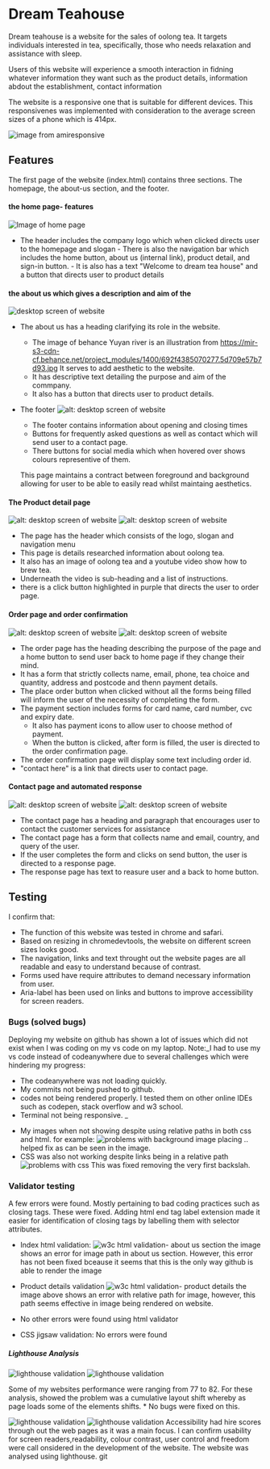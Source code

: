 # Dream Teahouse

Dream teahouse is a website for the sales of oolong tea. It targets individuals interested in tea, specifically, those who needs relaxation and assistance with sleep.

Users of this website will experience a smooth interaction in fidning whatever information they want such as the product details, information abdout the establishment, contact information


The website is a responsive one that is suitable for different devices. This responsivenes was implemented with consideration to the average screen sizes of a phone which is 414px.

![image from amiresponsive](https://github.com/JonFD4/projectforportfolio1/blob/50147ff1f7b64751c789f689d242ec38e204f151/assets/readme%20images/website%20images/amiresponsive.png)


## Features

The first page of the website (index.html) contains three sections. The homepage, the about-us section, and the footer.
  #### the home page- features
![Image of home page](https://github.com/JonFD4/projectforportfolio1/blob/383589f6a03ccf1bbf7ffbcd1653e0dc5664659c/assets/readme%20images/website%20images/desktopimage-website.png)
   * The  header includes the  company logo which when clicked directs user to the homepage and slogan
    - There is also the navigation bar which includes the home button, about us (internal link), product detail, and sign-in button.
    - It is also has a text "Welcome to dream tea house" and a button that directs user to product details
   
#### the about us which gives a description and aim of the
![ desktop screen of website ](https://github.com/JonFD4/projectforportfolio1/blob/383589f6a03ccf1bbf7ffbcd1653e0dc5664659c/assets/readme%20images/website%20images/about%20us%20image.png)
*  The about us has a heading clarifying its role in the website.
    - The image of behance Yuyan river is an illustration from https://mir-s3-cdn-cf.behance.net/project_modules/1400/692f4385070277.5d709e57b7d93.jpg It serves to add aesthetic to the website.
    - It has descriptive text detailing the purpose and aim of the commpany.
    - It also has a button that directs user to product details.

* The footer
![alt: desktop screen of website ](https://github.com/JonFD4/projectforportfolio1/blob/383589f6a03ccf1bbf7ffbcd1653e0dc5664659c/assets/readme%20images/website%20images/footer%20image.png)
  - The footer  contains information about opening and closing times
  - Buttons for frequently asked questions as well as contact which will send user to a contact page.
  - There buttons for social media which when hovered over shows colours representive of them.

  This page maintains a contract between foreground and background allowing for user to be able to easily read whilst maintaing aesthetics.

#### The Product detail page
![alt: desktop screen of website ](https://github.com/JonFD4/projectforportfolio1/blob/383589f6a03ccf1bbf7ffbcd1653e0dc5664659c/assets/readme%20images/website%20images/product%20detail%20image1.png)
![alt: desktop screen of website ](https://github.com/JonFD4/projectforportfolio1/blob/383589f6a03ccf1bbf7ffbcd1653e0dc5664659c/assets/readme%20images/website%20images/product%20detail%20image2.png)

  - The page has the header which consists of the logo, slogan and navigation menu
  - This page is details researched information about oolong tea.
  - It also has an image of oolong tea and a youtube video show how to brew tea.
  - Underneath the video is sub-heading and a list of instructions.
  - there is a click button highlighted in purple that directs the user to order page.

#### Order page and order confirmation
![alt: desktop screen of website ](https://github.com/JonFD4/projectforportfolio1/blob/383589f6a03ccf1bbf7ffbcd1653e0dc5664659c/assets/readme%20images/website%20images/order%20page%20image.png)
![alt: desktop screen of website ](https://github.com/JonFD4/projectforportfolio1/blob/383589f6a03ccf1bbf7ffbcd1653e0dc5664659c/assets/readme%20images/website%20images/orderconfirmation%20image.png)
 - The order page has the heading describing the purpose of the page and a home button to send user back to home page if they change their mind.
 - It has a form that strictly collects name, email, phone, tea choice and quantity, address and postcode and thenn payment details.
 - The place order button when clicked without all the forms being filled will inform the user of the necessity of completing the form.
 - The payment section includes forms for card name, card number, cvc and expiry date.
    -  It also has payment icons to allow user to choose method of payment. 
    -  When the button is clicked, after form is filled, the user is directed to the order confirmation page.
 - The order confirmation page will display some text including order id.
 - "contact here" is a link that directs user to contact page.

 #### Contact page and automated response
 ![alt: desktop screen of website ](https://github.com/JonFD4/projectforportfolio1/blob/383589f6a03ccf1bbf7ffbcd1653e0dc5664659c/assets/readme%20images/website%20images/contact-page%20image.png)
 ![alt: desktop screen of website ](https://github.com/JonFD4/projectforportfolio1/blob/383589f6a03ccf1bbf7ffbcd1653e0dc5664659c/assets/readme%20images/website%20images/response%20image.png)
 - The contact page has a heading and paragraph that encourages user to contact the customer services for assistance
 - The contact page has a form that collects name and email, country, and query of the user. 
 - If the user completes the form and clicks on send button, the user is directed to a response page.
 - The response page has text to reasure user and a back to home button.



## Testing
I confirm that:
  - The function of this website was tested in chrome and safari.
  - Based on resizing in chromedevtools, the website on different screen sizes looks good.
  - The navigation, links and text throught out the website pages are all readable and easy to understand because of contrast.
  - Forms used have require attributes to demand necessary information from user.
  - Aria-label has been used on links and buttons to improve accessibility for screen readers.

### Bugs (solved bugs)
Deploying my website on github has shown a lot of issues which did not exist when I was coding on my vs code on my laptop.
 Note:_I had to use my vs code instead of codeanywhere due to several challenges which were hindering my progress:
 - The codeanywhere was not loading quickly.
 -  My commits not being pushed to github.
 - codes not being rendered properly. I tested them on other online IDEs such as codepen, stack overflow and w3 school.
 - Terminal not being responsive.
 _
* My images when not showing despite using relative paths in both css and html.
for example:
![problems with background image](https://github.com/JonFD4/projectforportfolio1/blob/383589f6a03ccf1bbf7ffbcd1653e0dc5664659c/assets/readme%20images/problem%20images/background%20image%20path.png)
 placing .. helped fix as can be seen in the image.
 * CSS was also not working despite  links being in a relative path
 ![problems with css](https://github.com/JonFD4/projectforportfolio1/blob/383589f6a03ccf1bbf7ffbcd1653e0dc5664659c/assets/readme%20images/problem%20images/css%20problems.png)
 This was fixed removing the very first backslah.




### Validator testing
A few errors were found. Mostly pertaining to bad coding practices such as closing tags. 
 These were fixed. Adding html end tag label extension made it easier for identification of closing tags by labelling them with selector attributes.

 * Index html validation:
 ![w3c html validation- about us section](https://github.com/JonFD4/projectforportfolio1/blob/383589f6a03ccf1bbf7ffbcd1653e0dc5664659c/assets/readme%20images/problem%20images/about%20section%20error%20in%20html%20validation.png)
 the image shows an error for image path in about us section. 
 However, this error has not been fixed bceause it seems that this is the only way github is able to render the image
 * Product details validation
 ![w3c html validation-  product details](https://github.com/JonFD4/projectforportfolio1/blob/383589f6a03ccf1bbf7ffbcd1653e0dc5664659c/assets/readme%20images/problem%20images/product%20w3c%20validator.png)
 the image above shows an error with  relative path for image, however, this path seems effective in image being rendered on website.
 * No other errors were found using  html validator

 * CSS jigsaw validation: No errors were found

##### Lighthouse Analysis
![lighthouse validation](https://github.com/JonFD4/projectforportfolio1/blob/383589f6a03ccf1bbf7ffbcd1653e0dc5664659c/assets/readme%20images/problem%20images/index%20lighthouse%20val.png)
![lighthouse validation](https://github.com/JonFD4/projectforportfolio1/blob/383589f6a03ccf1bbf7ffbcd1653e0dc5664659c/assets/readme%20images/problem%20images/product%20detail%20lighthouseval..png)

Some of my websites performance were ranging from 77 to 82. For these analysis, showed the problem was a cumulative layout shift whereby as page loads some of the elements shifts.
    * No bugs were fixed on this.

   
![lighthouse validation](https://github.com/JonFD4/projectforportfolio1/blob/383589f6a03ccf1bbf7ffbcd1653e0dc5664659c/assets/readme%20images/problem%20images/sign%20in%20lightouse%20validator.png)
 ![lighthouse validation](https://github.com/JonFD4/projectforportfolio1/blob/383589f6a03ccf1bbf7ffbcd1653e0dc5664659c/assets/readme%20images/problem%20images/order%20page%20lighthouse%20val.png)
Accessibility had hire scores through out the web pages as it was a main focus.
I can confirm  usability for screen readers,readability, colour contrast, user control and freedom were call onsidered in the development of the website. The website was analysed using lighthouse.
git 